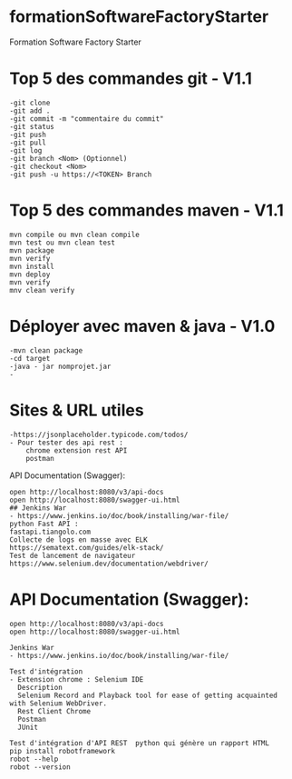 # formationSoftwareFactoryStarter
Formation Software Factory Starter

# Top 5 des commandes git - V1.1
```
-git clone
-git add .
-git commit -m "commentaire du commit"
-git status
-git push
-git pull
-git log
-git branch <Nom> (Optionnel)
-git checkout <Nom>
-git push -u https://<TOKEN> Branch 
```

# Top 5 des commandes maven - V1.1
```
mvn compile ou mvn clean compile
mvn test ou mvn clean test
mvn package
mvn verify
mvn install
mvn deploy
mvn verify
mnv clean verify
```

# Déployer avec maven & java - V1.0
```
-mvn clean package
-cd target
-java - jar nomprojet.jar
-
```

# Sites & URL utiles
```
-https://jsonplaceholder.typicode.com/todos/
- Pour tester des api rest : 
	chrome extension rest API
	postman

```	
API Documentation (Swagger): 

```
open http://localhost:8080/v3/api-docs
open http://localhost:8080/swagger-ui.html
## Jenkins War
- https://www.jenkins.io/doc/book/installing/war-file/
python Fast API : 
fastapi.tiangolo.com
Collecte de logs en masse avec ELK
https://sematext.com/guides/elk-stack/
Test de lancement de navigateur
https://www.selenium.dev/documentation/webdriver/

```

# API Documentation (Swagger): 

```
open http://localhost:8080/v3/api-docs
open http://localhost:8080/swagger-ui.html
```

```
Jenkins War
- https://www.jenkins.io/doc/book/installing/war-file/
```
```
Test d'intégration
- Extension chrome : Selenium IDE
  Description
  Selenium Record and Playback tool for ease of getting acquainted with Selenium WebDriver.
  Rest Client Chrome
  Postman
  JUnit
```

``` 
Test d'intégration d'API REST  python qui génère un rapport HTML
pip install robotframework 
robot --help
robot --version
```
